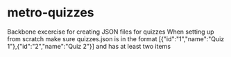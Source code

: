 metro-quizzes
=============

Backbone excercise for creating JSON files for quizzes
When setting up from scratch make sure quizzes.json is in the format
[{"id":"1","name":"Quiz 1"},{"id":"2","name":"Quiz 2"}] and has at least two items
